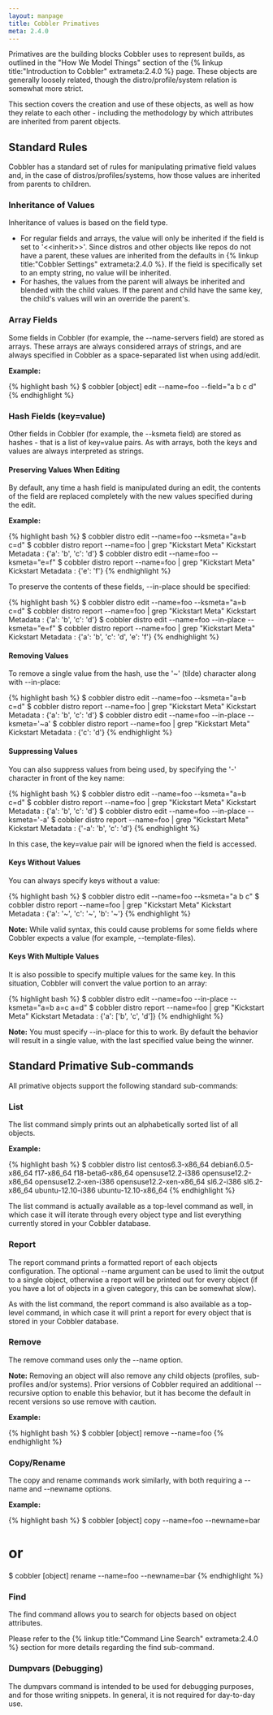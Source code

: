 ```yaml
---
layout: manpage
title: Cobbler Primatives
meta: 2.4.0
---
```


Primatives are the building blocks Cobbler uses to represent builds, as outlined in the "How We Model Things" section of the {% linkup title:"Introduction to Cobbler" extrameta:2.4.0 %} page. These objects are generally loosely related, though the distro/profile/system relation is somewhat more strict.

This section covers the creation and use of these objects, as well as how they relate to each other - including the methodology by which attributes are inherited from parent objects.

## Standard Rules

Cobbler has a standard set of rules for manipulating primative field values and, in the case of distros/profiles/systems, how those values are inherited from parents to children.

### Inheritance of Values

Inheritance of values is based on the field type. 

* For regular fields and arrays, the value will only be inherited if the field is set to '&lt;&lt;inherit&gt;&gt;'. Since distros and other objects like repos do not have a parent, these values are inherited from the defaults in {% linkup title:"Cobbler Settings" extrameta:2.4.0 %}. If the field is specifically set to an empty string, no value will be inherited.
* For hashes, the values from the parent will always be inherited and blended with the child values. If the parent and child have the same key, the child's values will win an override the parent's.

### Array Fields
Some fields in Cobbler (for example, the --name-servers field) are stored as arrays. These arrays are always considered arrays of strings, and are always specified in Cobbler as a space-separated list when using add/edit.

**Example:**

{% highlight bash %}
$ cobbler [object] edit --name=foo --field="a b c d"
{% endhighlight %}

### Hash Fields (key=value)
Other fields in Cobbler (for example, the --ksmeta field) are stored as hashes - that is a list of key=value pairs. As with arrays, both the keys and values are always interpreted as strings.

#### Preserving Values When Editing

By default, any time a hash field is manipulated during an edit, the contents of the field are replaced completely with the new values specified during the edit.

**Example:**

{% highlight bash %}
$ cobbler distro edit --name=foo --ksmeta="a=b c=d"
$ cobbler distro report --name=foo | grep "Kickstart Meta"
Kickstart Metadata             : {'a': 'b', 'c': 'd'}
$ cobbler distro edit --name=foo --ksmeta="e=f"
$ cobbler distro report --name=foo | grep "Kickstart Meta"
Kickstart Metadata             : {'e': 'f'}
{% endhighlight %}

To preserve the contents of these fields, --in-place should be specified:

{% highlight bash %}
$ cobbler distro edit --name=foo --ksmeta="a=b c=d"
$ cobbler distro report --name=foo | grep "Kickstart Meta"
Kickstart Metadata             : {'a': 'b', 'c': 'd'}
$ cobbler distro edit --name=foo --in-place --ksmeta="e=f"
$ cobbler distro report --name=foo | grep "Kickstart Meta"
Kickstart Metadata             : {'a': 'b', 'c': 'd', 'e': 'f'}
{% endhighlight %}

#### Removing Values

To remove a single value from the hash, use the '~' (tilde) character along with --in-place:

{% highlight bash %}
$ cobbler distro edit --name=foo --ksmeta="a=b c=d"
$ cobbler distro report --name=foo | grep "Kickstart Meta"
Kickstart Metadata             : {'a': 'b', 'c': 'd'}
$ cobbler distro edit --name=foo --in-place --ksmeta='~a'
$ cobbler distro report --name=foo | grep "Kickstart Meta"
Kickstart Metadata             : {'c': 'd'}
{% endhighlight %}

#### Suppressing Values

You can also suppress values from being used, by specifying the '-' character in front of the key name:

{% highlight bash %}
$ cobbler distro edit --name=foo --ksmeta="a=b c=d"
$ cobbler distro report --name=foo | grep "Kickstart Meta"
Kickstart Metadata             : {'a': 'b', 'c': 'd'}
$ cobbler distro edit --name=foo --in-place --ksmeta='-a'
$ cobbler distro report --name=foo | grep "Kickstart Meta"
Kickstart Metadata             : {'-a': 'b', 'c': 'd'}
{% endhighlight %}

In this case, the key=value pair will be ignored when the field is accessed.

#### Keys Without Values

You can always specify keys without a value:

{% highlight bash %}
$ cobbler distro edit --name=foo --ksmeta="a b c"
$ cobbler distro report --name=foo | grep "Kickstart Meta"
Kickstart Metadata             : {'a': '~', 'c': '~', 'b': '~'}
{% endhighlight %}

**Note:** While valid syntax, this could cause problems for some fields where Cobbler expects a value (for example, --template-files).

#### Keys With Multiple Values

It is also possible to specify multiple values for the same key. In this situation, Cobbler will convert the value portion to an array:

{% highlight bash %}
$ cobbler distro edit --name=foo --in-place --ksmeta="a=b a=c a=d"
$ cobbler distro report --name=foo | grep "Kickstart Meta"
Kickstart Metadata             : {'a': ['b', 'c', 'd']}
{% endhighlight %}

**Note:** You must specify --in-place for this to work. By default the behavior will result in a single value, with the last specified value being the winner.

## Standard Primative Sub-commands

All primative objects support the following standard sub-commands:

### List

The list command simply prints out an alphabetically sorted list of all objects. 

**Example:**

{% highlight bash %}
$ cobbler distro list
   centos6.3-x86_64
   debian6.0.5-x86_64
   f17-x86_64
   f18-beta6-x86_64
   opensuse12.2-i386
   opensuse12.2-x86_64
   opensuse12.2-xen-i386
   opensuse12.2-xen-x86_64
   sl6.2-i386
   sl6.2-x86_64
   ubuntu-12.10-i386
   ubuntu-12.10-x86_64
{% endhighlight %}

The list command is actually available as a top-level command as well, in which case it will iterate through every object type and list everything currently stored in your Cobbler database.

### Report

The report command prints a formatted report of each objects configuration. The optional --name argument can be used to limit the output to a single object, otherwise a report will be printed out for every object (if you have a lot of objects in a given category, this can be somewhat slow).

As with the list command, the report command is also available as a top-level command, in which case it will print a report for every object that is stored in your Cobbler database.

### Remove

The remove command uses only the --name option.

**Note:** Removing an object will also remove any child objects (profiles, sub-profiles and/or systems). Prior versions of Cobbler required an additional --recursive option to enable this behavior, but it has become the default in recent versions so use remove with caution.

**Example:**

{% highlight bash %}
$ cobbler [object] remove --name=foo
{% endhighlight %}

### Copy/Rename

The copy and rename commands work similarly, with both requiring a --name and --newname options.

**Example:**

{% highlight bash %}
$ cobbler [object] copy --name=foo --newname=bar
# or
$ cobbler [object] rename --name=foo --newname=bar
{% endhighlight %}

### Find

The find command allows you to search for objects based on object attributes.

Please refer to the {% linkup title:"Command Line Search" extrameta:2.4.0 %} section for more details regarding the find sub-command.

### Dumpvars (Debugging)

The dumpvars command is intended to be used for debugging purposes, and for those writing snippets. In general, it is not required for day-to-day use.

